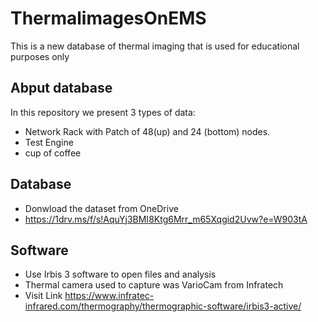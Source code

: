# ThermalimagesOnEMS
This is a new database of thermal imaging that is used for educational purposes only

## Abput database
 In this repository we present 3 types of data: 
- Network Rack with Patch of 48(up) and 24 (bottom) nodes.
- Test Engine
- cup of coffee  


## Database 
- Donwload the dataset from OneDrive
- https://1drv.ms/f/s!AquYj3BMI8Ktg6Mrr_m65Xqgid2Uvw?e=W903tA
## Software
- Use Irbis 3 software to open files and analysis
- Thermal camera used to capture was VarioCam from Infratech
- Visit Link https://www.infratec-infrared.com/thermography/thermographic-software/irbis3-active/ 
